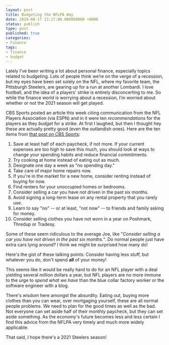 ```yaml
---
layout: post
title: Budgeting the NFLPA Way
date: 2019-08-17 13:17:00.000000000 +0000
status: publish
type: post
published: true
categories:
- Finance
tags:
- finance
- budget
---
```


Lately I’ve been writing a lot about personal finance, especially topics related to budgeting. Lots of people think we’re on the verge of a recession, but my eyes have been set solely on the NFL, where my favorite team, the Pittsburgh Steelers, are gearing up for a run at another Lombardi. I love football, and the idea of a players' strike is entirely disconcerting to me. So while the finance world is worrying about a recession, I’m worried about whether or not the 2021 season will get played.

CBS Sports posted an article this week citing communication from the NFL Players Association (via ESPN) and in it were ten _recommendations_ for the players as they _budget_ for a strike. At first I laughed, but then I thought hey these are actually pretty good (even the outlandish ones). Here are the ten items from [that post on CBS Sports](https://www.cbssports.com/nfl/news/nflpa-reportedly-sends-work-stoppage-guide-to-players-preps-for-possible-lockout/):


1. Save at least half of each paycheck, if not more. If your current expenses are too high to save this much, you should look at ways to change your spending habits and reduce financial commitments.
2. Try cooking at home instead of eating out as much.
3. Designate one day a week as "no spending day."
4. Take care of major home repairs now.
5. If you're in the market for a new home, consider renting instead of buying for now.
6. Find renters for your unoccupied homes or bedrooms.
7. Consider selling a car you have not driven in the past six months.
8. Avoid signing a long-term lease on any rental property that you rarely use.
9.   Learn to say "no" -- or at least, "not now" -- to friends and family asking for money.
10. Consider selling clothes you have not worn in a year on Poshmark, Thredup or Tradesy.

Some of these seem ridiculous to the average Joe, like "_Consider selling a car you have not driven in the past six months._". Do normal people just have extra cars lying around? I think we might be surprised how many do!

Here's the gist of these talking points: Consider having less stuff, but whatever you do, don't spend **all** of your money! 

This seems like it would be really hard to do for an NFL player with a deal yielding several million dollars a year, but NFL players are no more immune to the urge to _spend what we have_ than the blue collar factory worker or the software engineer with a blog.

There's wisdom here amongst the absurdity. Eating out, buying more clothes than you can wear, over mortgaging yourself, these are all normal people problems. We need to plan for the good times as well as the bad. Not everyone can set aside half of their monthly paycheck, but they can set aside something. As the economy's future becomes less and less certain I find this advice from the NFLPA very timely and much more widely applicable.

That said, I hope there's a 2021 Steelers season!